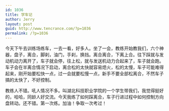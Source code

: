 ```yaml
---
id: 1036
title: 学车记
author: Jerry
layout: post
guid: http://www.tencrance.com/?p=1036
permalink: /?p=1036
---
```

今天下午去训练场练车，一去一看，好多人。坐了一会，教练开始教我们，六个神器，盘子，离合，脚刹，油门，手刹，换挡。离合离合，下离上合。往下踩就与发动机动力离开了，车子就会停，往上松，就与发送机动力合起来了，车子就会跑。车子会在半离合情况下启动，离合松的太快就容易熄火，松的太慢，车子可能难得起来，刚开始要松快一点，过一会就要松慢一点，新手不要全部松离合，不然车子搞的太快了，不好控制。

教练人不错。吼人情况不多。叫湖北科技职业学院的一个学生带我们，我觉得挺好的，哈哈，同龄人好交流。今天我练了如何踩离合，车子行进过程中如何控制方向盘转动。还不错。第一次练。加油！争取一次考过！
